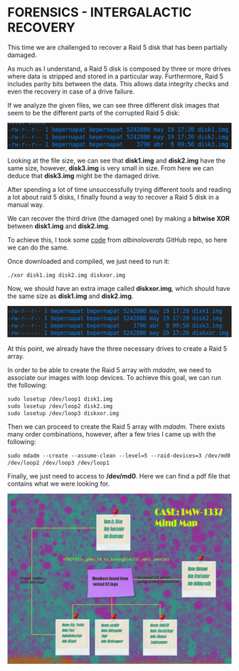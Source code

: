 # FORENSICS - INTERGALACTIC RECOVERY

This time we are challenged to recover a Raid 5 disk that has been partially damaged.

As much as I understand, a Raid 5 disk is composed by three or more drives where data is stripped and stored in a particular way. Furthermore, Raid 5 includes parity bits between the data. This allows data integrity checks and even the recovery in case of a drive failure.

If we analyze the given files, we can see three different disk images that seem to be the different parts of the corrupted Raid 5 disk:

![InitialDisks](images/FORENSICS-IntergalacticRecovery-1.png  "InitialDisks")

Looking at the file size, we can see that **disk1.img** and **disk2.img** have the same size, however, **disk3.img** is very small in size. From here we can deduce that **disk3.img** might be the damaged drive.

After spending a lot of time unsuccessfully trying different tools and reading a lot about raid 5 disks, I finally found a way to recover a Raid 5 disk in a manual way.

We can recover the third drive (the damaged one) by making a **bitwise XOR** between **disk1.img** and **disk2.img**.

To achieve this, I took some [code](https://gist.github.com/albinoloverats/562cf1f72262bc4ffe5f) from *albinoloverats* GitHub repo, so here we can do the same.

Once downloaded and compiled, we just need to run it:

	./xor disk1.img disk2.img diskxor.img

Now, we should have an extra image called **diskxor.img**, which should have the same size as **disk1.img** and **disk2.img**.

![4diskImages](images/FORENSICS-IntergalacticRecovery-2.png  "4diskImages")

At this point, we already have the three necessary drives to create a Raid 5 array.

In order to be able to create the Raid 5 array with *mdadm*, we need to associate our images with loop devices. To achieve this goal, we can run the following:

	sudo losetup /dev/loop1 disk1.img
	sudo losetup /dev/loop2 disk2.img
	sudo losetup /dev/loop3 diskxor.img
	
Then we can proceed to create the Raid 5 array with *mdadm*. There exists many order combinations, however, after a few tries I came up with the following:

	sudo mdadm --create --assume-clean --level=5 --raid-devices=3 /dev/md0 /dev/loop2 /dev/loop3 /dev/loop1

Finally, we just need to access to **/dev/md0**. Here we can find a pdf file that contains what we were looking for.

![Flag](images/FORENSICS-IntergalacticRecovery-3.png  "Flag")